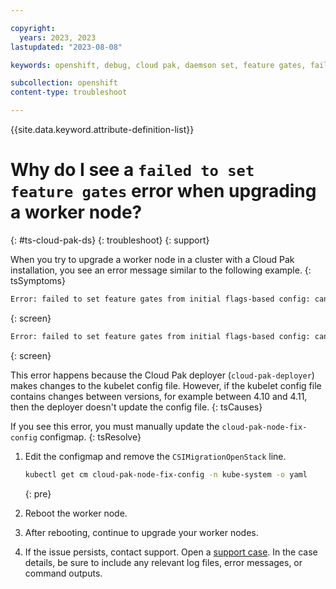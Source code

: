 ```yaml
---

copyright:
  years: 2023, 2023
lastupdated: "2023-08-08"

keywords: openshift, debug, cloud pak, daemson set, feature gates, failed to set

subcollection: openshift
content-type: troubleshoot

---
```


{{site.data.keyword.attribute-definition-list}}


# Why do I see a `failed to set feature gates` error when upgrading a worker node?
{: #ts-cloud-pak-ds}
{: troubleshoot}
{: support}


When you try to upgrade a worker node in a cluster with a Cloud Pak installation, you see an error message similar to the following example.
{: tsSymptoms}

```sh
Error: failed to set feature gates from initial flags-based config: cannot set feature gate
```
{: screen}

```sh
Error: failed to set feature gates from initial flags-based config: cannot set feature gate CSIMigrationOpenStack to false, feature is locked to true
```
{: screen}


This error happens because the Cloud Pak deployer (`cloud-pak-deployer`) makes changes to the kubelet config file. However, if the kubelet config file contains changes between versions, for example between 4.10 and 4.11, then the deployer doesn't update the config file.
{: tsCauses}


If you see this error, you must manually update the `cloud-pak-node-fix-config` configmap.
{: tsResolve}

1. Edit the configmap and remove the `CSIMigrationOpenStack` line.
    ```sh
    kubectl get cm cloud-pak-node-fix-config -n kube-system -o yaml
    ```
    {: pre}

1. Reboot the worker node. 

1. After rebooting, continue to upgrade your worker nodes.

1. If the issue persists, contact support. Open a [support case](/docs/get-support?topic=get-support-using-avatar). In the case details, be sure to include any relevant log files, error messages, or command outputs.

